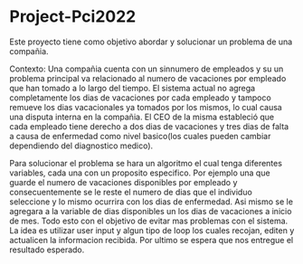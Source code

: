 # Project-Pci2022

Este proyecto tiene como objetivo abordar y solucionar un problema de una compañia. 

Contexto: Una compañia cuenta con un sinnumero de empleados y su  un problema principal va relacionado al numero de vacaciones por empleado que han tomado a lo largo del tiempo. El sistema actual no agrega completamente los dias de vacaciones por cada empleado y tampoco remueve los dias vacacionales ya tomados por los mismos, lo cual causa una disputa interna en la compañia. El CEO de la misma estableció que cada empleado tiene derecho a dos dias de vacaciones y tres dias de falta a causa de enfermedad como nivel basico(los cuales pueden cambiar dependiendo del diagnostico medico). 

Para solucionar el problema se hara un algoritmo el cual tenga diferentes variables, cada una con un proposito especifico. Por ejemplo una que guarde el numero de vacaciones disponibles por empleado y consecuentemente se le reste el numero de dias que el individuo seleccione y lo mismo ocurrira con los dias de enfermedad. Asi mismo se le agregara a la variable de dias disponibles un los dias de vacaciones a inicio de mes. Todo esto con el objetivo de evitar mas problemas con el sistema. La idea es utilizar user input y algun tipo de loop los cuales recojan, editen y actualicen la informacion recibida. Por ultimo se espera que nos entregue el resultado esperado. 
